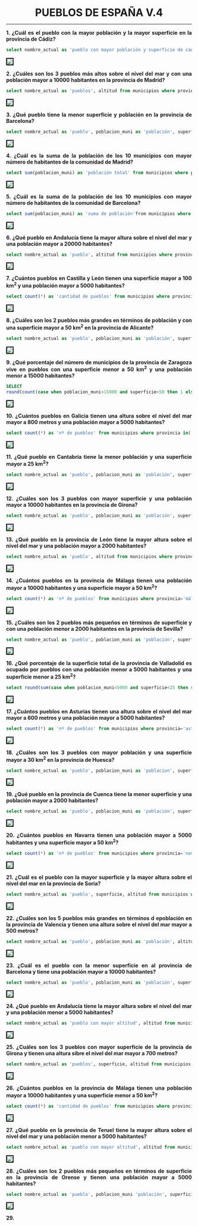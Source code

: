 <style>
  h1{
    text-align: center;
    font-weight: bold;
    border: none;
    margin-bottom: 0px;
  }

  p{
    text-align: justify;
  }

  img{
    border: 2px solid black;
  }
</style>

<h1>PUEBLOS DE ESPAÑA V.4</h1>

<hr>

<p><b>1. ¿Cuál es el pueblo con la mayor población y la mayor superficie en la provincia de Cádiz?</b></p>

```sql
select nombre_actual as 'pueblo con mayor población y superficie de cádiz', poblacion_muni as 'población', superficie from municipios where provincia='cadiz' order by poblacion_muni desc, superficie desc limit 1;
```

<img src="img/1.png">

<p><b>2. ¿Cuáles son los 3 pueblos más altos sobre el nivel del mar y con una población mayor a 10000 habitantes en la provincia de Madrid?</b></p>

```sql
select nombre_actual as 'pueblos', altitud from municipios where provincia='madrid' and poblacion_muni>10000 order by altitud desc limit 3;
```

<img src="img/2.png">

<p><b>3. ¿Qué pueblo tiene la menor superficie y población en la provincia de Barcelona?</b></p>

```sql
select nombre_actual as 'pueblo', poblacion_muni as 'población', superficie from municipios where provincia='barcelona' order by poblacion_muni asc, superficie asc limit 1;
```

<img src="img/3.png">

<p><b>4. ¿Cuál es la suma de la población de los 10 municipios con mayor número de habitantes de la comunidad de Madrid?</b></p>

```sql
select sum(poblacion_muni) as 'población total' from municipios where provincia='madrid' order by poblacion_muni desc limit 10;
```

<img src="img/4.png">

<p><b>5. ¿Cuál es la suma de la población de los 10 municipios con mayor número de habitantes de la comunidad de Barcelona?</b></p>

```sql
select sum(poblacion_muni) as 'suma de población'from municipios where provincia='barcelona' order by poblacion_muni desc limit 10;
```

<img src="img/5.png">

<p><b>6. ¿Qué pueblo en Andalucía tiene la mayor altura sobre el nivel del mar y una población mayor a 20000 habitantes?</b></p>

```sql
select nombre_actual as 'pueblo', altitud from municipios where provincia in('málaga', 'cádiz', 'sevilla', 'huelva', 'córdoba', 'jaén', 'granada', 'almería') and poblacion_muni>20000 order by altitud desc limit 1;
```

<img src="img/6.png">

<p><b>7. ¿Cuántos pueblos en Castilla y León tienen una superficie mayor a 100 km<sup>2</sup> y una población mayor a 5000 habitantes?</b></p>

```sql
select count(*) as 'cantidad de pueblos' from municipios where provincia in('ávila', 'burgos', 'leon', 'palencia', 'salamanca', 'segovia', 'soria', 'valladolid', 'zamora') and poblacion_muni>5000 and superficie>100;
```

<img src="img/7.png">

<p><b>8. ¿Cuáles son los 2 pueblos más grandes en términos de población y con una superficie mayor a 50 km<sup>2</sup> en la provincia de Alicante?</b></p>

```sql
select nombre_actual as 'pueblo', poblacion_muni as 'población', superficie from municipios where provincia='alacant/alicante' and superficie>50 order by poblacion_muni desc limit 2;
```

<img src="img/8.png">

<p><b>9. ¿Qué porcentaje del número de municipios de la provincia de Zaragoza vive en pueblos con una superficie menor a 50 km<sup>2</sup> y una población menor a 15000 habitantes?</b></p>

```sql
SELECT 
round(count(case when poblacion_muni<15000 and superficie<50 then 1 else null end)*100.0/count(*), 2) as 'porcentaje' from municipios where provincia='zaragoza';
```

<img src="img/9.png">

<p><b>10. ¿Cuántos pueblos en Galicia tienen una altura sobre el nivel del mar mayor a 800 metros y una población mayor a 5000 habitantes?</b></p>

```sql
select count(*) as 'nº de pueblos' from municipios where provincia in('la coruña', 'lugo', 'orense', 'pontevedra') and altitud>800 and poblacion_muni>5000;
```

<img src="img/10.png">

<p><b>11. ¿Qué pueblo en Cantabria tiene la menor población y una superficie mayor a 25 km<sup>2</sup>?</b></p>

```sql
select nombre_actual as 'pueblo', poblacion_muni as 'población', superficie from municipios where provincia='cantabria' and superficie>25 order by poblacion_muni asc limit 1;
```

<img src="img/11.png">

<p><b>12. ¿Cuáles son los 3 pueblos con mayor superficie y una población mayor a 10000 habitantes en la provincia de Girona?</b></p>

```sql
select nombre_actual as 'pueblo', poblacion_muni as 'población', superficie  from municipios  where provincia='girona' and poblacion_muni>10000 and superficie>25  order by superficie desc limit 3;
```

<img src="img/12.png">

<p><b>13. ¿Qué pueblo en la provincia de León tiene la mayor altura sobre el nivel del mar y una población mayor a 2000 habitantes?</b></p>

```sql
select nombre_actual as 'pueblo', altitud from municipios where provincia='león' and poblacion_muni>2000 and superficie>0 and altitud>0 order by altitud desc limit 1;
```

<img src="img/13.png">

<p><b>14. ¿Cuántos pueblos en la provincia de Málaga tienen una población mayor a 10000 habitantes y una superficie mayor a 50 km<sup>2</sup>?</b></p>

```sql
select count(*) as 'nº de pueblos' from municipios where provincia='málaga' and poblacion_muni>10000 and superficie>50;
```

<img src="img/14.png">

<p><b>15. ¿Cuáles son los 2 pueblos más pequeños en términos de superficie y con una población menor a 2000 habitantes en la provincia de Sevilla?</b></p>

```sql
select nombre_actual as 'pueblo', poblacion_muni as 'población', superficie from municipios where provincia='sevilla' and poblacion_muni<2000 order by superficie asc limit 2;
```

<img src="img/15.png">

<p><b>16. ¿Qué porcentaje de la superficie total de la provincia de Valladolid es ocupado por pueblos con una población menor a 5000 habitantes y una superficie menor a 25 km<sup>2</sup>?</b></p>

```sql
select round(sum(case when poblacion_muni<5000 and superficie<25 then superficie else 0 end)*100.0/sum(superficie), 2) as 'porcentaje' from municipios where provincia='valladolid';
```

<img src="img/16.png">

<p><b>17. ¿Cuántos pueblos en Asturias tienen una altura sobre el nivel del mar mayor a 600 metros y una población mayor a 5000 habitantes?</b></p>

```sql
select count(*) as 'nº de pueblos' from municipios where provincia='asturias' and altitud>600 and poblacion_muni>5000;
```

<img src="img/17.png">

<p><b>18. ¿Cuáles son los 3 pueblos con mayor población y una superficie mayor a 30 km<sup>2</sup> en la provincia de Huesca?</b></p>

```sql
select nombre_actual as 'pueblo', poblacion_muni as 'poblacion', superficie from municipios where provincia='huesca' and superficie>30 and poblacion_muni>0 order by poblacion_muni desc limit 3;
```

<img src="img/18.png">

<p><b>19. ¿Qué pueblo en la provincia de Cuenca tiene la menor superficie y una población mayor a 2000 habitantes?</b></p>

```sql
select nombre_actual as 'pueblo', poblacion_muni as 'población', superficie from municipios where provincia='cuenca' and poblacion_muni>2000 order by superficie asc limit 1;
```

<img src="img/19.png">

<p><b>20. ¿Cuántos pueblos en Navarra tienen una población mayor a 5000 habitantes y una superficie mayor a 50 km<sup>2</sup>?</b></p>

```sql
select count(*) as 'nº de pueblos' from municipios where provincia='navarra' and poblacion_muni>5000 and superficie>50;
```

<img src="img/20.png">

<p><b>21. ¿Cuál es el pueblo con la mayor superficie y la mayor altura sobre el nivel del mar en la provincia de Soria?</b></p>

```sql
select nombre_actual as 'pueblo', superficie, altitud from municipios where provincia='soria' and superficie=(select max(superficie) from municipios where provincia='soria') and altitud=(select max(altitud) from municipios where provincia='soria') limit 1;
```

<img src="img/21.png">

<p><b>22. ¿Cuáles son los 5 pueblos más grandes en términos d epoblación en la provincia de Valencia y tienen una altura sobre el nivel del mar mayor a 500 metros?</b></p>

```sql
select nombre_actual as 'pueblo', poblacion_muni as 'población', altitud from municipios where provincia='valencia/valencia' and altitud>500 order by poblacion_muni desc limit 5;
```

<img src="img/22.png">

<p><b>23. ¿Cuál es el pueblo con la menor superficie en al provincia de Barcelona y tiene una población mayor a 10000 habitantes?</b></p>

```sql
select nombre_actual as 'pueblo', poblacion_muni as 'población', superficie as 'superficie' from municipios where provincia='barcelona' and poblacion_muni>10000 order by superficie asc limit 1;
```

<img src="img/23.png">

<p><b>24. ¿Qué pueblo en Andalucía tiene la mayor altura sobre el nivel del mar y una población menor a 5000 habitantes?</b></p>

```sql
select nombre_actual as 'pueblo con mayor altitud', altitud from municipios  where provincia in('almería', 'cádiz', 'córdoba', 'granada', 'huelva', 'jaén', 'málaga', 'sevilla') and poblacion_muni<5000 order by altitud desc limit 1;
```

<img src="img/24.png">

<p><b>25. ¿Cuáles son los 3 pueblos con mayor superficie de la provincia de Girona y tienen una altura sibre el nivel del mar mayor a 700 metros?</b></p>

```sql
select nombre_actual as 'pueblos', superficie, altitud from municipios where provincia='girona' and altitud>700 order by superficie desc limit 3;
```

<img src="img/25.png">

<p><b>26. ¿Cuántos pueblos en la provincia de Málaga tienen una población mayor a 10000 habitantes y una superficie menor a 50 km<sup>2</sup>?</b></p>

```sql
select count(*) as 'cantidad de pueblos' from municipios where provincia='málaga' and poblacion_muni>10000 and superficie<50;
```

<img src="img/26.png">

<p><b>27. ¿Qué pueblo en la provincia de Teruel tiene la mayor altura sobre el nivel del mar y una población menor a 5000 habitantes?</b></p>

```sql
select nombre_actual as 'pueblo con mayor altitud', altitud from municipios where provincia='teruel' and poblacion_muni<5000 order by altitud desc limit 1;
```

<img src="img/27.png">

<p><b>28. ¿Cuáles son los 2 pueblos más pequeños en términos de superficie en la provincia de Orense y tienen una población mayor a 5000 habitantes?</b></p>

```sql
select nombre_actual as 'pueblo', poblacion_muni 'población', superficie from municipios where provincia='ourense' and poblacion_muni>5000 order by superficie limit 2;
```

<img src="img/28.png">

<p><b>29. </b></p>